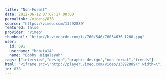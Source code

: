 ```yaml
---
title: "Non-Format"
date: 2012-06-12 07:07:17 00:00
permalink: /videos/838
source: "https://vimeo.com/13292889"
featured: false
provider: "Vimeo"
thumbnail: "http://b.vimeocdn.com/ts/760/546/76054636_1280.jpg"
user:
  id: 691
  username: "bobsta14"
  name: "Bobby Haiqalsyah"
tags: ["interview","design","graphic design","non format","trends"]
html: "<iframe src=\"http://player.vimeo.com/video/13292889\" width=\"1280\" height=\"720\" frameborder=\"0\" webkitAllowFullScreen mozallowfullscreen allowFullScreen></iframe>"
id: 838
---
```


